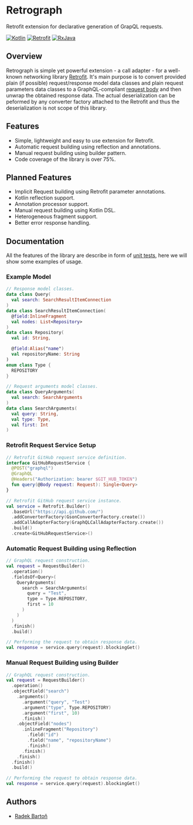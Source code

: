 # Retrograph

Retrofit extension for declarative generation of GrapQL requests.

[![Kotlin](https://img.shields.io/badge/Kotlin-1.3.50-blue.svg)](https://kotlinlang.org/)
[![Retrofit](https://img.shields.io/badge/Retrofit-2.6.1-blue.svg)](https://square.github.io/retrofit/)
[![RxJava](https://img.shields.io/badge/RxJava-2.2.12-blue.svg)](https://github.com/ReactiveX/RxJava)

## Overview

Retrograph is simple yet powerful extension - a call adapter - for a well-known networking library 
[Retrofit](https://square.github.io/retrofit/). It's main purpose is to convert provided plain
(if possible) request/response model data classes and plain request parameters data classes to 
a GraphQL-compliant
[request body](https://graphql.github.io/graphql-spec/June2018/#sec-Language) and then unwrap 
the obtained response data. The actual deserialization can be peformed by any converter factory
attached to the Retrofit and thus the deserialization is not scope of this library.

## Features

 * Simple, lightweight and easy to use extension for Retrofit.
 * Automatic request building using reflection and annotations. 
 * Manual request building using builder pattern.
 * Code coverage of the library is over 75%.

## Planned Features

 * Implicit Request building using Retrofit parameter annotations.
 * Kotlin reflection support.
 * Annotation processor support.
 * Manual request building using Kotlin DSL.
 * Heterogeneous fragment support.
 * Better error response handling.

## Documentation

All the features of the library are describe in form of 
[unit tests](src/test/java/com/kiwi/mobile/retrograph), here we will show some examples of usage.

### Example Model

```kotlin
// Response model classes.
data class Query(
  val search: SearchResultItemConnection
)
data class SearchResultItemConnection(
  @field:InlineFragment
  val nodes: List<Repository>
)
data class Repository(
  val id: String,

  @field:Alias("name")
  val repositoryName: String
)
enum class Type {
  REPOSITORY
}

// Request arguments model classes.
data class QueryArguments(
  val search: SearchArguments
)
data class SearchArguments(
  val query: String,
  val type: Type,
  val first: Int
)
```

### Retrofit Request Service Setup

```kotlin
// Retrofit GitHub request service definition.
interface GitHubRequestService {
  @POST("graphql")
  @GraphQL
  @Headers("Authorization: bearer $GIT_HUB_TOKEN")
  fun query(@Body request: Request): Single<Query>
}

// Retrofit GitHub request service instance.
val service = Retrofit.Builder()
  .baseUrl("https://api.github.com/")
  .addConverterFactory(GsonConverterFactory.create())
  .addCallAdapterFactory(GraphQLCallAdapterFactory.create())
  .build()
  .create<GitHubRequestService>()
```

### Automatic Request Building using Reflection

```kotlin
// GraphQL request construction.
val request = RequestBuilder()
  .operation()
  .fieldsOf<Query>(
    QueryArguments(
      search = SearchArguments(
        query = "Test",
        type = Type.REPOSITORY,
        first = 10
      )
    )
  )
  .finish()
  .build()

// Performing the request to obtain response data.
val response = service.query(request).blockingGet()
```

### Manual Request Building using Builder

```kotlin
// GraphQL request construction.
val request = RequestBuilder()
  .operation()
  .objectField("search")
    .arguments()
      .argument("query", "Test")
      .argument("type", Type.REPOSITORY)
      .argument("first", 10)
      .finish()
    .objectField("nodes")
      .inlineFragment("Repository")
        .field("id")
        .field("name", "repositoryName")
        .finish()
      .finish()
    .finish()
  .finish()
  .build()

// Performing the request to obtain response data.
val response = service.query(request).blockingGet()
```

## Authors

- [Radek Bartoň](https://github.com/Blackhex)
